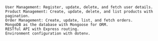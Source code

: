     User Management: Register, update, delete, and fetch user details.
    Product Management: Create, update, delete, and list products with pagination.
    Order Management: Create, update, list, and fetch orders.
    MongoDB as the database with Mongoose for ORM.
    RESTful API with Express routing.
    Environment configuration with dotenv.